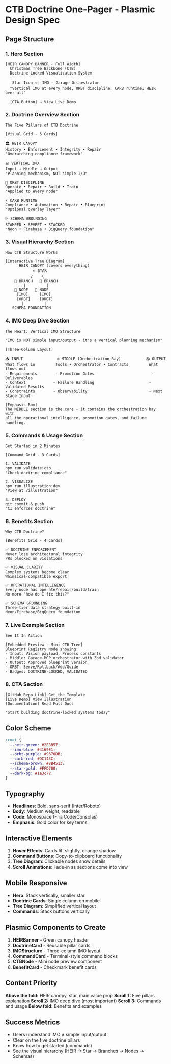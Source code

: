 # CTB Doctrine One-Pager - Plasmic Design Spec

## Page Structure

### 1. **Hero Section**
```
[HEIR CANOPY BANNER - Full Width]
  Christmas Tree Backbone (CTB)
  Doctrine-Locked Visualization System
  
  [Star Icon ⭐] IMO → Garage Orchestrator
  "Vertical IMO at every node; ORBT discipline; CARB runtime; HEIR over all"
  
  [CTA Button] → View Live Demo
```

### 2. **Doctrine Overview Section**
```
The Five Pillars of CTB Doctrine

[Visual Grid - 5 Cards]

🏛️ HEIR CANOPY
History • Enforcement • Integrity • Repair
"Overarching compliance framework"

📊 VERTICAL IMO  
Input → Middle → Output
"Planning mechanism, NOT simple I/O"

🔄 ORBT DISCIPLINE
Operate • Repair • Build • Train
"Applied to every node"

⚡ CARB RUNTIME
Compliance • Automation • Repair • Blueprint
"Optional overlay layer"

🗄️ SCHEMA GROUNDING
STAMPED • SPVPET • STACKED
"Neon • Firebase • BigQuery foundation"
```

### 3. **Visual Hierarchy Section**
```
How CTB Structure Works

[Interactive Tree Diagram]
      HEIR CANOPY (covers everything)
            ⭐ STAR
           /    \
    🌿 BRANCH   🌿 BRANCH
        |         |
    🔷 NODE   🔷 NODE
     [IMO]     [IMO]
     [ORBT]    [ORBT]
       |         |
   SCHEMA FOUNDATION
```

### 4. **IMO Deep Dive Section**
```
The Heart: Vertical IMO Structure

"IMO is NOT simple input/output - it's a vertical planning mechanism"

[Three-Column Layout]

📥 INPUT               ⚙️ MIDDLE (Orchestration Bay)           📤 OUTPUT
What flows in         Tools • Orchestrator • Contracts         What flows out
- Requirements        - Promotion Gates                         - Deliverables  
- Context            - Failure Handling                        - Validated Results
- Constraints        - Observability                           - Next Stage Input

[Emphasis Box]
The MIDDLE section is the core - it contains the orchestration bay with 
all the operational intelligence, promotion gates, and failure handling.
```

### 5. **Commands & Usage Section**
```
Get Started in 2 Minutes

[Command Grid - 3 Cards]

1. VALIDATE
npm run validate:ctb
"Check doctrine compliance"

2. VISUALIZE  
npm run illustration:dev
"View at /illustration"

3. DEPLOY
git commit & push
"CI enforces doctrine"
```

### 6. **Benefits Section**
```
Why CTB Doctrine?

[Benefits Grid - 4 Cards]

✅ DOCTRINE ENFORCEMENT
Never lose architectural integrity
PRs blocked on violations

✅ VISUAL CLARITY
Complex systems become clear
Whimsical-compatible export

✅ OPERATIONAL INTELLIGENCE  
Every node has operate/repair/build/train
No more "how do I fix this?"

✅ SCHEMA GROUNDING
Three-tier data strategy built-in
Neon/Firebase/BigQuery foundation
```

### 7. **Live Example Section**
```
See It In Action

[Embedded Preview - Mini CTB Tree]
Blueprint Registry Node showing:
- Input: Vision payload, Process constants
- Middle: Garage-MCP orchestrator with Zod validator
- Output: Approved blueprint version
- ORBT: Serve/Rollback/Add/Guide
- Badges: DOCTRINE-LOCKED, VALIDATED
```

### 8. **CTA Section**
```
[GitHub Repo Link] Get the Template
[Live Demo] View Illustration
[Documentation] Read Full Docs

"Start building doctrine-locked systems today"
```

## Color Scheme

```css
:root {
  --heir-green: #2E8B57;
  --imo-blue: #4169E1;  
  --orbt-purple: #9370DB;
  --carb-red: #DC143C;
  --schema-brown: #8B4513;
  --star-gold: #FFD700;
  --dark-bg: #1e3c72;
}
```

## Typography

- **Headlines**: Bold, sans-serif (Inter/Roboto)
- **Body**: Medium weight, readable 
- **Code**: Monospace (Fira Code/Consolas)
- **Emphasis**: Gold color for key terms

## Interactive Elements

1. **Hover Effects**: Cards lift slightly, change shadow
2. **Command Buttons**: Copy-to-clipboard functionality
3. **Tree Diagram**: Clickable nodes show details
4. **Scroll Animations**: Fade-in as sections come into view

## Mobile Responsive

- **Hero**: Stack vertically, smaller star
- **Doctrine Cards**: Single column on mobile
- **Tree Diagram**: Simplified vertical layout
- **Commands**: Stack buttons vertically

## Plasmic Components to Create

1. **HEIRBanner** - Green canopy header
2. **DoctrineCard** - Reusable pillar cards  
3. **IMOStructure** - Three-column IMO layout
4. **CommandCard** - Terminal-style command blocks
5. **CTBNode** - Mini node preview component
6. **BenefitCard** - Checkmark benefit cards

## Content Priority

**Above the fold:** HEIR canopy, star, main value prop
**Scroll 1:** Five pillars explanation
**Scroll 2:** IMO deep dive (most important)
**Scroll 3:** Commands and usage
**Below fold:** Benefits and examples

## Success Metrics

- Users understand IMO ≠ simple input/output
- Clear on the five doctrine pillars
- Know how to get started (commands)
- See the visual hierarchy (HEIR → Star → Branches → Nodes → Schemas)